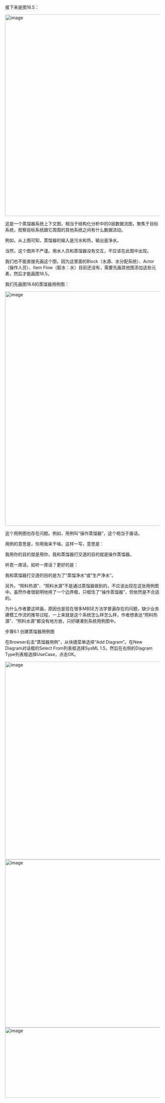 接下来是图16.5： 

<img width="1080" height="653" alt="image" src="https://github.com/user-attachments/assets/7c928312-e79d-4798-b8a2-ce3260321308" />

这是一个蒸馏器系统上下文图，相当于结构化分析中的0层数据流图，聚焦于目标系统，观察目标系统跟它周围的其他系统之间有什么数据流动。

例如，从上图可知，蒸馏器的输入是污水和热，输出是净水。

当然，这个图并不严谨。用水人员和蒸馏器没有交互，不应该在此图中出现。

我们也不能直接先画这个图，因为这里面的Block（水源、水分配系统）、Actor（操作人员）、Item Flow（脏水：水）目前还没有，需要先画其他图添加这些元素，然后才能画图16.5。

我们先画图16.6的蒸馏器用例图： 

<img width="955" height="759" alt="image" src="https://github.com/user-attachments/assets/89e25261-d732-4c46-a63b-04b3f9e316bf" />

这个用例图也存在问题。例如，用例叫“操作蒸馏器”，这个相当于废话。

用例的意思是，你用我来干啥。这样一写，意思是：

我用你的目的就是用你，我和蒸馏器打交道的目的就是操作蒸馏器。

听君一席话，如听一席话？更好的是：

我和蒸馏器打交道的目的是为了“蒸馏净水”或“生产净水”。

另外，“照料热源”、“照料水源”不是通过蒸馏器做到的，不应该出现在这张用例图中。虽然作者很聪明地用了一个边界框，只框住了“操作蒸馏器”，但依然是不合适的。

为什么作者要这样画，原因也是现在很多MBSE方法学普遍存在的问题，缺少业务建模工作流的推导过程，一上来就是这个系统怎么样怎么样，作者想表达“照料热源”、“照料水源”都没有地方放，只好硬凑到系统用例图中。

步骤6.1 创建蒸馏器用例图

在Browser右击“蒸馏器用例”，从快捷菜单选择“Add Diagram”。在New Diagram对话框的Select From列表框选择SysML 1.5，然后在右侧的Diagram Type列表框选择UseCase，点击OK。 

<img width="831" height="641" alt="image" src="https://github.com/user-attachments/assets/6e7e10c4-d5cc-4009-b314-53c9c2e50372" />

<img width="756" height="544" alt="image" src="https://github.com/user-attachments/assets/749f017a-007f-4f2f-bec9-25486344f33e" />

<img width="590" height="228" alt="image" src="https://github.com/user-attachments/assets/2b6db31f-bafb-44d4-8d19-b42e5b316892" />

